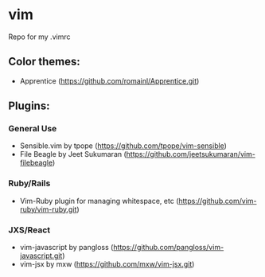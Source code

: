 # vim
Repo for my .vimrc

## Color themes:
- Apprentice (https://github.com/romainl/Apprentice.git)

## Plugins:

### General Use
- Sensible.vim by tpope (https://github.com/tpope/vim-sensible)
- File Beagle by Jeet Sukumaran (https://github.com/jeetsukumaran/vim-filebeagle)

### Ruby/Rails
- Vim-Ruby plugin for managing whitespace, etc (https://github.com/vim-ruby/vim-ruby.git)

### JXS/React
- vim-javascript by pangloss (https://github.com/pangloss/vim-javascript.git)
- vim-jsx by mxw (https://github.com/mxw/vim-jsx.git)
